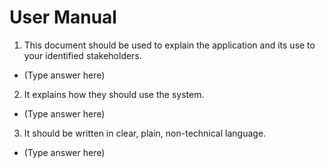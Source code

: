 # User Manual

1. This document should be used to explain the application and its use to your identified stakeholders.

- (Type answer here)

2. It explains how they should use the system.

- (Type answer here)

3. It should be written in clear, plain, non-technical language.

- (Type answer here)
